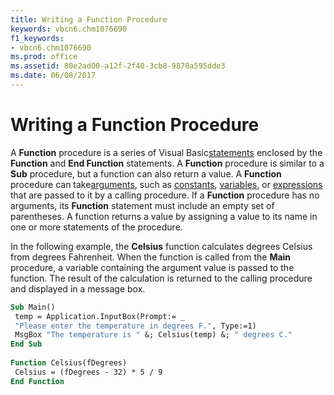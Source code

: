 ```yaml
---
title: Writing a Function Procedure
keywords: vbcn6.chm1076690
f1_keywords:
- vbcn6.chm1076690
ms.prod: office
ms.assetid: 80e2ad00-a12f-2f40-3cb8-9878a595dde3
ms.date: 06/08/2017
---
```



# Writing a Function Procedure

A  **Function** procedure is a series of Visual Basic[statements](../../Glossary/vbe-glossary.md) enclosed by the **Function** and **End Function** statements. A **Function** procedure is similar to a **Sub** procedure, but a function can also return a value. A **Function** procedure can take[arguments](../../Glossary/vbe-glossary.md), such as [constants](../../Glossary/vbe-glossary.md), [variables](../../Glossary/vbe-glossary.md), or [expressions](../../Glossary/vbe-glossary.md) that are passed to it by a calling procedure. If a **Function** procedure has no arguments, its **Function** statement must include an empty set of parentheses. A function returns a value by assigning a value to its name in one or more statements of the procedure.

In the following example, the  **Celsius** function calculates degrees Celsius from degrees Fahrenheit. When the function is called from the **Main** procedure, a variable containing the argument value is passed to the function. The result of the calculation is returned to the calling procedure and displayed in a message box.



```vb
Sub Main() 
 temp = Application.InputBox(Prompt:= _ 
 "Please enter the temperature in degrees F.", Type:=1) 
 MsgBox "The temperature is " &; Celsius(temp) &; " degrees C." 
End Sub 
 
Function Celsius(fDegrees) 
 Celsius = (fDegrees - 32) * 5 / 9 
End Function
```


